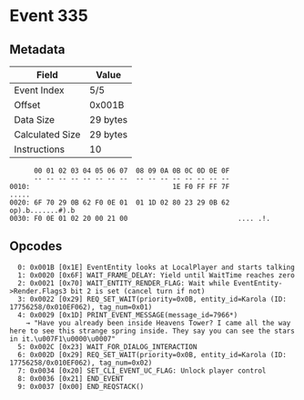 # Event 335

## Metadata

| Field           | Value    |
|-----------------|----------|
| Event Index     | 5/5      |
| Offset          | 0x001B   |
| Data Size       | 29 bytes |
| Calculated Size | 29 bytes |
| Instructions    | 10       |

```
      00 01 02 03 04 05 06 07  08 09 0A 0B 0C 0D 0E 0F
      -- -- -- -- -- -- -- --  -- -- -- -- -- -- -- --
0010:                                   1E F0 FF FF 7F             .....
0020: 6F 70 29 0B 62 F0 0E 01  01 1D 02 80 23 29 0B 62  op).b.......#).b
0030: F0 0E 01 02 20 00 21 00                           .... .!.        
```

## Opcodes

```
  0: 0x001B [0x1E] EventEntity looks at LocalPlayer and starts talking
  1: 0x0020 [0x6F] WAIT_FRAME_DELAY: Yield until WaitTime reaches zero
  2: 0x0021 [0x70] WAIT_ENTITY_RENDER_FLAG: Wait while EventEntity->Render.Flags3 bit 2 is set (cancel turn if not)
  3: 0x0022 [0x29] REQ_SET_WAIT(priority=0x0B, entity_id=Karola (ID: 17756258/0x010EF062), tag_num=0x01)
  4: 0x0029 [0x1D] PRINT_EVENT_MESSAGE(message_id=7966*)
    → "Have you already been inside Heavens Tower? I came all the way here to see this strange spring inside. They say you can see the stars in it.\u007F1\u0000\u0007"
  5: 0x002C [0x23] WAIT_FOR_DIALOG_INTERACTION
  6: 0x002D [0x29] REQ_SET_WAIT(priority=0x0B, entity_id=Karola (ID: 17756258/0x010EF062), tag_num=0x02)
  7: 0x0034 [0x20] SET_CLI_EVENT_UC_FLAG: Unlock player control
  8: 0x0036 [0x21] END_EVENT
  9: 0x0037 [0x00] END_REQSTACK()
```
